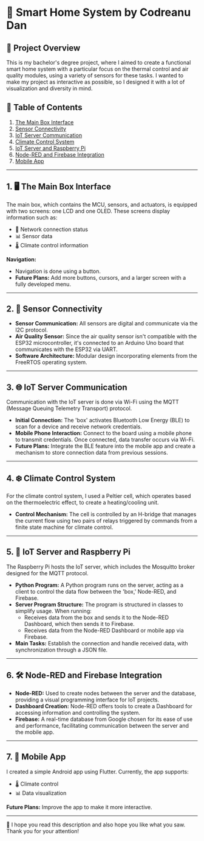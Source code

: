 # 🚀 **Smart Home System by Codreanu Dan**

## 📝 **Project Overview**

This is my bachelor's degree project, where I aimed to create a functional smart home system with a particular focus on the thermal control and air quality modules, using a variety of sensors for these tasks. I wanted to make my project as interactive as possible, so I designed it with a lot of visualization and diversity in mind.

## 📑 **Table of Contents**
1. [The Main Box Interface](#1-the-main-box-interface)
2. [Sensor Connectivity](#2-sensor-connectivity)
3. [IoT Server Communication](#3-iot-server-communication)
4. [Climate Control System](#4-climate-control-system)
5. [IoT Server and Raspberry Pi](#5-iot-server-and-raspberry-pi)
6. [Node-RED and Firebase Integration](#6-node-red-and-firebase-integration)
7. [Mobile App](#7-mobile-app)

---

## 1. 🖥️ **The Main Box Interface**

The main box, which contains the MCU, sensors, and actuators, is equipped with two screens: one LCD and one OLED. These screens display information such as:

- 📶 Network connection status
- 📊 Sensor data
- 🌡️ Climate control information

**Navigation:**

- Navigation is done using a button.
- **Future Plans:** Add more buttons, cursors, and a larger screen with a fully developed menu.

---

## 2. 📡 **Sensor Connectivity**

- **Sensor Communication:** All sensors are digital and communicate via the I2C protocol.
- **Air Quality Sensor:** Since the air quality sensor isn't compatible with the ESP32 microcontroller, it's connected to an Arduino Uno board that communicates with the ESP32 via UART.
- **Software Architecture:** Modular design incorporating elements from the FreeRTOS operating system.

---

## 3. 🌐 **IoT Server Communication**

Communication with the IoT server is done via Wi-Fi using the MQTT (Message Queuing Telemetry Transport) protocol.

- **Initial Connection:** The 'box' activates Bluetooth Low Energy (BLE) to scan for a device and receive network credentials.
- **Mobile Phone Interaction:** Connect to the board using a mobile phone to transmit credentials. Once connected, data transfer occurs via Wi-Fi.
- **Future Plans:** Integrate the BLE feature into the mobile app and create a mechanism to store connection data from previous sessions.

---

## 4. ❄️ **Climate Control System**

For the climate control system, I used a Peltier cell, which operates based on the thermoelectric effect, to create a heating/cooling unit.

- **Control Mechanism:** The cell is controlled by an H-bridge that manages the current flow using two pairs of relays triggered by commands from a finite state machine for climate control.

---

## 5. 🤖 **IoT Server and Raspberry Pi**

The Raspberry Pi hosts the IoT server, which includes the Mosquitto broker designed for the MQTT protocol.

- **Python Program:** A Python program runs on the server, acting as a client to control the data flow between the 'box,' Node-RED, and Firebase.
- **Server Program Structure:** The program is structured in classes to simplify usage. When running:
  - Receives data from the box and sends it to the Node-RED Dashboard, which then sends it to Firebase.
  - Receives data from the Node-RED Dashboard or mobile app via Firebase.
- **Main Tasks:** Establish the connection and handle received data, with synchronization through a JSON file.

---

## 6. 🛠️ **Node-RED and Firebase Integration**

- **Node-RED:** Used to create nodes between the server and the database, providing a visual programming interface for IoT projects.
- **Dashboard Creation:** Node-RED offers tools to create a Dashboard for accessing information and controlling the system.
- **Firebase:** A real-time database from Google chosen for its ease of use and performance, facilitating communication between the server and the mobile app.

---

## 7. 📱 **Mobile App**

I created a simple Android app using Flutter. Currently, the app supports:

- 🌡️ Climate control
- 📊 Data visualization

**Future Plans:** Improve the app to make it more interactive.

---

🎯 
I hope you read this description and also hope you like what you saw. Thank you for your attention!
